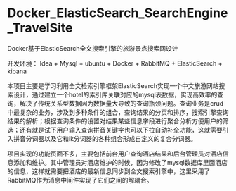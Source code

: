 # Docker_ElasticSearch_SearchEngine_TravelSite
Docker基于ElasticSearch全文搜索引擎的旅游景点搜索网设计

开发环境： Idea + Mysql + ubuntu + Docker + RabbitMQ + ElasticSearch + kibana

  本项目主要是学习利用全文检索引擎框架ElasticSearch实现一个中文旅游网站搜索设计，通过建立一个hotel的索引库关联对应的mysql表数据，实现高效率的查询，解决了传统关系型数据因为数据量大导致的查询瓶颈问题。查询业务是crud中最复杂的业务，涉及到多种条件的组合，查询结果的分页和排序，搜索引擎查询结果的解析；根据查询条件的设置对结果某些信息字段进行聚合分析方便用户的筛选；还有就是试下用户输入查询拼音关键字也可以下拉自动补全功能，这就需要引入拼音分词器以及它和ik分词器的各种组合形成自定义的复合分词器。
  
  项目实现的功能页面不多，主要包括前台用户查询酒店结果和后台管理员对酒店信息添加和维护。其中管理员对酒店维护的时候，因为修改了mysql数据库里面酒店的信息，这样就需要把酒店的最新信息同步到全文搜索引擎中，这里采用了RabbitMQ作为消息中间件实现了它们之间的解耦合。
